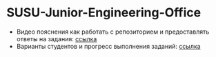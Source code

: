 # SUSU-Junior-Engineering-Office 

* Видео пояснения как работать с репозиторием и предоставлять ответы на задания: [ссылка](https://disk.yandex.ru/i/iRSemJkB__5pIA) 
* Варианты студентов и прогресс выполнения заданий: [ссылка](https://disk.yandex.ru/i/iRSemJkB__5pIA) 
